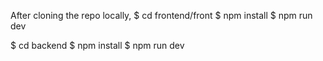 After cloning the repo locally, 
$ cd frontend/front
$ npm install
$ npm run dev

$ cd backend
$ npm install
$ npm run dev

